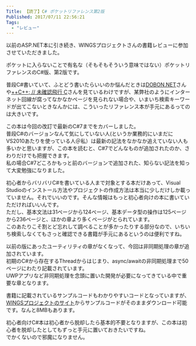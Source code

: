```yaml
---
Title: 【読了】C# ポケットリファレンス第2版
Published: 2017/07/11 22:56:21
Tags:
  - "レビュー"
---
```

以前のASP.NET本に引き続き、WINGSプロジェクトさんの書籍レビューに参加させていただきました。  

ポケットに入らないことで有名な（そもそもそういう意味ではない）ポケットリファレンスのC#版、第2版です。 

<?# AmazonAffiliate 4774190306 /?>


普段C#書いていて、ふとどう書いたらいいのか悩んだときは[DOBON.NET](https://dobon.net/)さんや[++C++; // 未確認飛行 C](http://ufcpp.net/)さんを見ているわけですが、某弊社のようにインターネット回線が腐ってなかなかページを見られない場合や、いまいち検索キーワードが出てこないときなんかには、こういったリファレンス本が手元にあるってのは大きいです。  

この本は今回の改訂で最新のC#7までをカバーしました。  
普段C#のバージョンなんて気にしていない人(というか業務的にいまだにVS2010あたりを使っている人＠私）は最新の記法をなかなか追えていない人も多いかと思いますが、この本を読むと、C#7でどんなものが追加されたのか、さわりだけでも把握できます。  
私の場合C#7どころかもっと前のバージョンで追加された、知らない記法を知って大変勉強になりました。  

初心者からバリバリC#を書いている人まで対象とする本だけあって、Visual Studioのインストール方法やプロジェクトの作成方法は本当に少しだけしか載っていません。それでいいのです。そんな情報はもっと初心者向けの本に書いていただければいいんです。  
ただし、基本文法は31ページから124ページ、基本データ型の操作は125ページから236ページと、ほかの章より多くページがとられています。  
このあたりこそ割とど忘れして調べることが多かったりする部分なので、いちいち検索しなくてもさっと確認できる書籍が手元にあるというのは便利ですね。  

以前の版にあったユーティリティの章がなくなって、今回は非同期処理の章が追加されています。  
初期のC#から存在するThreadからはじまり、async/awaitの非同期処理まで50ページにわたり記載されています。  
UWPアプリなど非同期処理を念頭に置いた開発が必要になってきている中で重要な章となります。  

書籍に記載されているサンプルコードもわかりやすいコードとなっていますが、[WINGSプロジェクトのサイト](http://www.wings.msn.to/index.php/-/A-07/978-4-7741-9030-3/)からサンプルコードがそのままダウンロード可能です。なんと8MBもあります。 

<?# OEmbed "http://www.wings.msn.to/index.php/-/A-07/978-4-7741-9030-3/" /?>

 
初心者向けC#本は初心者から脱却したら基本的不要となりますが、この本は初心者を脱却したとしてもずっと手元に置いておきたいですね。  
でかくないので邪魔になりません。  


<?# AmazonAffiliate 4774190306 /?>


